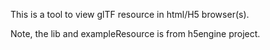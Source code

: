 This is a tool to view glTF resource in html/H5 browser(s).

Note, the lib and exampleResource is from h5engine project.
